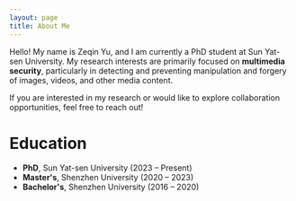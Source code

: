 ```yaml
---
layout: page
title: About Me
---
```


Hello! My name is Zeqin Yu, and I am currently a PhD student at Sun Yat-sen University. 
My research interests are primarily focused on **multimedia security**, particularly in detecting and preventing manipulation and forgery of images, videos, and other media content.

If you are interested in my research or would like to explore collaboration opportunities, feel free to reach out!

# Education
- **PhD**, Sun Yat-sen University (2023 – Present)
- **Master's**, Shenzhen University (2020 – 2023)
- **Bachelor's**, Shenzhen University (2016 – 2020)


<!-- Command: Include research topics and specific interests -->
<!-- Command: Mention collaboration opportunities -->

